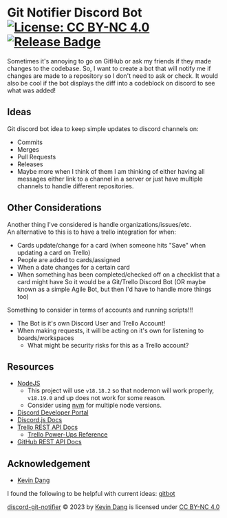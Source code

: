 # Git Notifier Discord Bot [![License: CC BY-NC 4.0](https://img.shields.io/badge/License-CC_BY--NC_4.0-darkgreen.svg)](https://creativecommons.org/licenses/by-nc/4.0/) [![Release Badge](https://img.shields.io/github/v/release/kevinthedang/discord-git-notifier?logo=github)](https://github.com/kevinthedang/discord-git-notifier/releases/latest)
Sometimes it's annoying to go on GitHub or ask my friends if they made changes to the codebase. So, I want to create a bot that will notify me if changes are made to a repository so I don't need to ask or check. It would also be cool if the bot displays the diff into a codeblock on discord to see what was added!

## Ideas
Git discord bot idea to keep simple updates to discord channels on:
* Commits
* Merges
* Pull Requests
* Releases
* Maybe more when I think of them
I am thinking of either having all messages either link to a channel in a server or just have multiple channels to handle different repositories.

## Other Considerations
Another thing I've considered is handle organizations/issues/etc.  
An alternative to this is to have a trello integration for when:
* Cards update/change for a card (when someone hits "Save" when updating a card on Trello)
* People are added to cards/assigned
* When a date changes for a certain card
* When something has been completed/checked off on a checklist that a card might have
So it would be a Git/Trello Discord Bot (OR maybe known as a simple Agile Bot, but then I'd have to handle more things too)

Something to consider in terms of accounts and running scripts!!!
* The Bot is it's own Discord User and Trello Account!
* When making requests, it will be acting on it's own for listening to boards/workspaces
    * What might be security risks for this as a Trello account?

## Resources
* [NodeJS](https://nodejs.org/en/download/)
    * This project will use `v18.18.2` so that nodemon will work properly, `v18.19.0` and up does not work for some reason.
    * Consider using [nvm](https://github.com/nvm-sh/nvm/blob/master/README.md#about) for multiple node versions.
* [Discord Developer Portal](https://discord.com/developers/docs/intro)
* [Discord.js Docs](https://discord.js.org/docs/packages/discord.js/main)
* [Trello REST API Docs](https://developer.atlassian.com/cloud/trello/rest/api-group-actions/#api-group-actions)
    * [Trello Power-Ups Reference](https://developer.atlassian.com/cloud/trello/power-ups/)
* [GitHub REST API Docs](https://docs.github.com/en/rest)

## Acknowledgement
* [Kevin Dang](https://github.com/kevinthedang)

I found the following to be helpful with current ideas: [gitbot](https://github.com/statch/gitbot)

[discord-git-notifier](https://github.com/kevinthedang/discord-git-notifier) © 2023 by [Kevin Dang](https://github.com/kevinthedang) is licensed under [CC BY-NC 4.0](https://creativecommons.org/licenses/by-nc/4.0/?ref=chooser-v1)